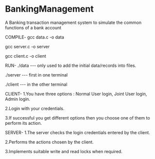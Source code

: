 # BankingManagement
A Banking transaction management system to simulate the common functions of a bank account

COMPILE-
gcc data.c -o data   

gcc server.c -o server

gcc client.c -o client

RUN-
./data    ---  only used to add the initial data/records into files.

./server  ---  first in one terminal

./client  ---  in the other terminal

CLIENT-
1.You have three options : Normal User login, Joint User login, Admin login.

2.Login with your credentials.

3.If successful you get different options then you choose one of them to perform its action.

SERVER-
1.The server checks the login credentials entered by the client.

2.Performs the actions chosen by the client.

3.Implements suitable write and read locks when required.
